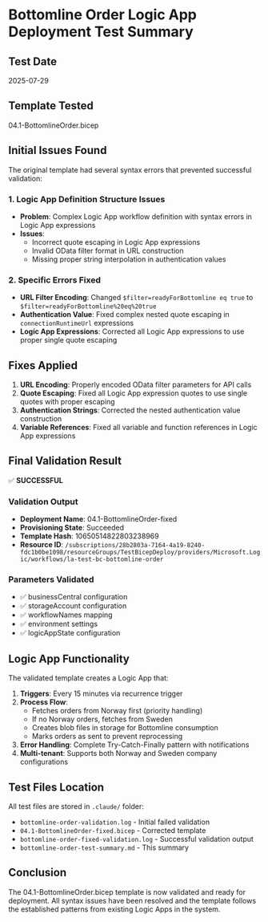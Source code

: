 # Bottomline Order Logic App Deployment Test Summary

## Test Date
2025-07-29

## Template Tested
04.1-BottomlineOrder.bicep

## Initial Issues Found
The original template had several syntax errors that prevented successful validation:

### 1. Logic App Definition Structure Issues
- **Problem**: Complex Logic App workflow definition with syntax errors in Logic App expressions
- **Issues**: 
  - Incorrect quote escaping in Logic App expressions
  - Invalid OData filter format in URL construction
  - Missing proper string interpolation in authentication values

### 2. Specific Errors Fixed
- **URL Filter Encoding**: Changed `$filter=readyForBottomline eq true` to `$filter=readyForBottomline%20eq%20true`
- **Authentication Value**: Fixed complex nested quote escaping in `connectionRuntimeUrl` expressions
- **Logic App Expressions**: Corrected all Logic App expressions to use proper single quote escaping

## Fixes Applied
1. **URL Encoding**: Properly encoded OData filter parameters for API calls
2. **Quote Escaping**: Fixed all Logic App expression quotes to use single quotes with proper escaping
3. **Authentication Strings**: Corrected the nested authentication value construction
4. **Variable References**: Fixed all variable and function references in Logic App expressions

## Final Validation Result
✅ **SUCCESSFUL**

### Validation Output
- **Deployment Name**: 04.1-BottomlineOrder-fixed
- **Provisioning State**: Succeeded
- **Template Hash**: 10650514822803238969
- **Resource ID**: `/subscriptions/28b2803a-7164-4a19-8240-fdc1b0be1098/resourceGroups/TestBicepDeploy/providers/Microsoft.Logic/workflows/la-test-bc-bottomline-order`

### Parameters Validated
- ✅ businessCentral configuration
- ✅ storageAccount configuration  
- ✅ workflowNames mapping
- ✅ environment settings
- ✅ logicAppState configuration

## Logic App Functionality
The validated template creates a Logic App that:

1. **Triggers**: Every 15 minutes via recurrence trigger
2. **Process Flow**:
   - Fetches orders from Norway first (priority handling)
   - If no Norway orders, fetches from Sweden
   - Creates blob files in storage for Bottomline consumption
   - Marks orders as sent to prevent reprocessing
3. **Error Handling**: Complete Try-Catch-Finally pattern with notifications
4. **Multi-tenant**: Supports both Norway and Sweden company configurations

## Test Files Location
All test files are stored in `.claude/` folder:
- `bottomline-order-validation.log` - Initial failed validation
- `04.1-BottomlineOrder-fixed.bicep` - Corrected template
- `bottomline-order-fixed-validation.log` - Successful validation output
- `bottomline-order-test-summary.md` - This summary

## Conclusion
The 04.1-BottomlineOrder.bicep template is now validated and ready for deployment. All syntax issues have been resolved and the template follows the established patterns from existing Logic Apps in the system.